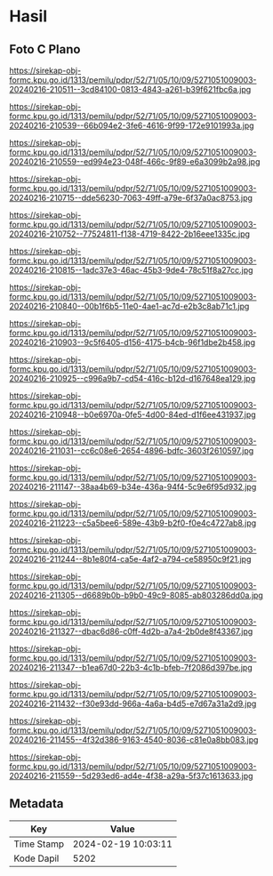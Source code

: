 # Hasil

## Foto C Plano

https://sirekap-obj-formc.kpu.go.id/1313/pemilu/pdpr/52/71/05/10/09/5271051009003-20240216-210511--3cd84100-0813-4843-a261-b39f621fbc6a.jpg

https://sirekap-obj-formc.kpu.go.id/1313/pemilu/pdpr/52/71/05/10/09/5271051009003-20240216-210539--66b094e2-3fe6-4616-9f99-172e9101993a.jpg

https://sirekap-obj-formc.kpu.go.id/1313/pemilu/pdpr/52/71/05/10/09/5271051009003-20240216-210559--ed994e23-048f-466c-9f89-e6a3099b2a98.jpg

https://sirekap-obj-formc.kpu.go.id/1313/pemilu/pdpr/52/71/05/10/09/5271051009003-20240216-210715--dde56230-7063-49ff-a79e-6f37a0ac8753.jpg

https://sirekap-obj-formc.kpu.go.id/1313/pemilu/pdpr/52/71/05/10/09/5271051009003-20240216-210752--77524811-f138-4719-8422-2b16eee1335c.jpg

https://sirekap-obj-formc.kpu.go.id/1313/pemilu/pdpr/52/71/05/10/09/5271051009003-20240216-210815--1adc37e3-46ac-45b3-9de4-78c51f8a27cc.jpg

https://sirekap-obj-formc.kpu.go.id/1313/pemilu/pdpr/52/71/05/10/09/5271051009003-20240216-210840--00b1f6b5-11e0-4ae1-ac7d-e2b3c8ab71c1.jpg

https://sirekap-obj-formc.kpu.go.id/1313/pemilu/pdpr/52/71/05/10/09/5271051009003-20240216-210903--9c5f6405-d156-4175-b4cb-96f1dbe2b458.jpg

https://sirekap-obj-formc.kpu.go.id/1313/pemilu/pdpr/52/71/05/10/09/5271051009003-20240216-210925--c996a9b7-cd54-416c-b12d-d167648ea129.jpg

https://sirekap-obj-formc.kpu.go.id/1313/pemilu/pdpr/52/71/05/10/09/5271051009003-20240216-210948--b0e6970a-0fe5-4d00-84ed-d1f6ee431937.jpg

https://sirekap-obj-formc.kpu.go.id/1313/pemilu/pdpr/52/71/05/10/09/5271051009003-20240216-211031--cc6c08e6-2654-4896-bdfc-3603f2610597.jpg

https://sirekap-obj-formc.kpu.go.id/1313/pemilu/pdpr/52/71/05/10/09/5271051009003-20240216-211147--38aa4b69-b34e-436a-94f4-5c9e6f95d932.jpg

https://sirekap-obj-formc.kpu.go.id/1313/pemilu/pdpr/52/71/05/10/09/5271051009003-20240216-211223--c5a5bee6-589e-43b9-b2f0-f0e4c4727ab8.jpg

https://sirekap-obj-formc.kpu.go.id/1313/pemilu/pdpr/52/71/05/10/09/5271051009003-20240216-211244--8b1e80f4-ca5e-4af2-a794-ce58950c9f21.jpg

https://sirekap-obj-formc.kpu.go.id/1313/pemilu/pdpr/52/71/05/10/09/5271051009003-20240216-211305--d6689b0b-b9b0-49c9-8085-ab803286dd0a.jpg

https://sirekap-obj-formc.kpu.go.id/1313/pemilu/pdpr/52/71/05/10/09/5271051009003-20240216-211327--dbac6d86-c0ff-4d2b-a7a4-2b0de8f43367.jpg

https://sirekap-obj-formc.kpu.go.id/1313/pemilu/pdpr/52/71/05/10/09/5271051009003-20240216-211347--b1ea67d0-22b3-4c1b-bfeb-7f2086d397be.jpg

https://sirekap-obj-formc.kpu.go.id/1313/pemilu/pdpr/52/71/05/10/09/5271051009003-20240216-211432--f30e93dd-966a-4a6a-b4d5-e7d67a31a2d9.jpg

https://sirekap-obj-formc.kpu.go.id/1313/pemilu/pdpr/52/71/05/10/09/5271051009003-20240216-211455--4f32d386-9163-4540-8036-c81e0a8bb083.jpg

https://sirekap-obj-formc.kpu.go.id/1313/pemilu/pdpr/52/71/05/10/09/5271051009003-20240216-211559--5d293ed6-ad4e-4f38-a29a-5f37c1613633.jpg


## Metadata

| Key        | Value               |
| ---------- | ------------------- |
| Time Stamp | 2024-02-19 10:03:11 |
| Kode Dapil | 5202                |



